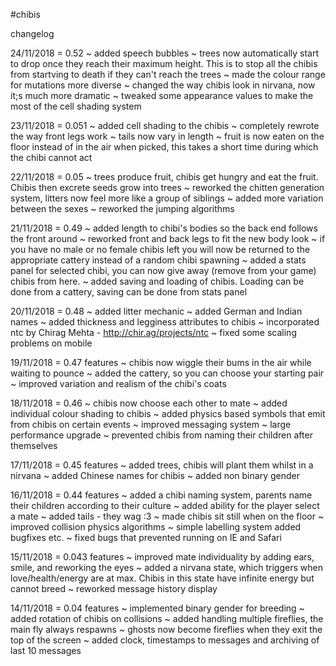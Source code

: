 #chibis

changelog

24/11/2018 = 0.52
~ added speech bubbles
~ trees now automatically start to drop once they reach their maximum height. This is to stop all the chibis from startving to death if they can't reach the trees
~ made the colour range for mutations more diverse
~ changed the way chibis look in nirvana, now it;s much more dramatic
~ tweaked some appearance values to make the most of the cell shading system


23/11/2018 = 0.051
~ added cell shading to the chibis
~ completely rewrote the way front legs work
~ tails now vary in length
~ fruit is now eaten on the floor instead of in the air when picked, this takes a short time during which the chibi cannot act

22/11/2018 = 0.05
~ trees produce fruit, chibis get hungry and eat the fruit. Chibis then excrete seeds grow into trees
~ reworked the chitten generation system, litters now feel more like a group of siblings
~ added more variation between the sexes
~ reworked the jumping algorithms

21/11/2018 = 0.49
~ added length to chibi's bodies so the back end follows the front around
~ reworked front and back legs to fit the new body look
~ if you have no male or no female chibis left you will now be returned to the appropriate cattery instead of a random chibi spawning
~ added a stats panel for selected chibi, you can now give away (remove from your game) chibis from here.
~ added saving and loading of chibis. Loading can be done from a cattery, saving can be done from stats panel

20/11/2018 = 0.48
~ added litter mechanic
~ added German and Indian names
~ added thickness and legginess attributes to chibis
~ incorporated ntc by Chirag Mehta - http://chir.ag/projects/ntc
~ fixed some scaling problems on mobile

19/11/2018 = 0.47
features
~ chibis now wiggle their bums in the air while waiting to pounce
~ added the cattery, so you can choose your starting pair
~ improved variation and realism of the chibi's coats

18/11/2018 = 0.46
~ chibis now choose each other to mate
~ added individual colour shading to chibis
~ added physics based symbols that emit from chibis on certain events
~ improved messaging system
~ large performance upgrade
~ prevented chibis from naming their children after themselves

17/11/2018 = 0.45
features
~ added trees, chibis will plant them whilst in a nirvana
~ added Chinese names for chibis
~ added non binary gender

16/11/2018 = 0.44
features
~ added a chibi naming system, parents name their children according to their culture
~ added ability for the player select a mate
~ added tails - they wag :3
~ made chibis sit still when on the floor
~ improved collision physics algorithms
~ simple labelling system added
bugfixes etc.
~ fixed bugs that prevented running on IE and Safari

15/11/2018 = 0.043
features
~ improved mate individuality by adding ears, smile, and reworking the eyes
~ added a nirvana state, which triggers when love/health/energy are at max. Chibis in this state have infinite energy but cannot breed
~ reworked message history display

14/11/2018 = 0.04
features
~ implemented binary gender for breeding
~ added rotation of chibis on collisions
~ added handling multiple fireflies, the main fly always respawns
~ ghosts now become fireflies when they exit the top of the screen
~ added clock, timestamps to messages and archiving of last 10 messages
